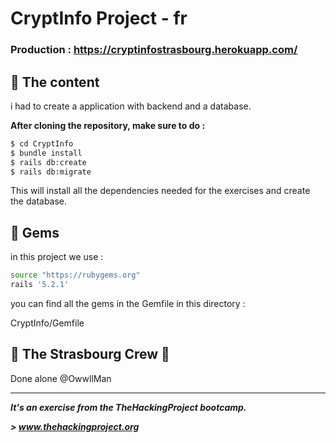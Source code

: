 # CryptInfo Project - fr
### Production : https://cryptinfostrasbourg.herokuapp.com/
## 📰 The content

i had to create a application with backend and a database.

**After cloning the repository, make sure to do :**

```sh
$ cd CryptInfo
$ bundle install
$ rails db:create
$ rails db:migrate
```
This will install all the dependencies needed for the exercises and create the database.


## 💎 Gems

in this project we use : 

```sh
source "https://rubygems.org"
rails '5.2.1'
```

you can find all the gems in the Gemfile in this directory : 

CryptInfo/Gemfile

## :european_post_office: The Strasbourg Crew 💪
Done alone @OwwllMan

<hr>

***It's an exercise from the TheHackingProject bootcamp.***

***> www.thehackingproject.org***
